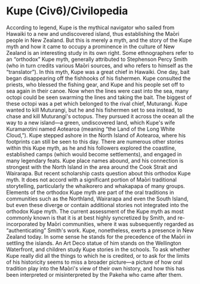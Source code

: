 # Kupe (Civ6)/Civilopedia

According to legend, Kupe is the mythical navigator who sailed from Hawaiki to a new and undiscovered island, thus establishing the Mа̄ori people in New Zealand. But this is merely a myth, and the story of the Kupe myth and how it came to occupy a prominence in the culture of New Zealand is an interesting study in its own right.
Some ethnographers refer to an “orthodox” Kupe myth, generally attributed to Stephenson Percy Smith (who in turn credits various Mа̄ori sources, and who refers to himself as the “translator”). In this myth, Kupe was a great chief in Hawaiki. One day, bait began disappearing off the fishhooks of his fishermen. Kupe consulted the priests, who blessed the fishing gear, and Kupe and his people set off to sea again in their canoe. Now when the lines were cast into the sea, many octopi could be seen swarming the lines and taking the bait. The biggest of these octopi was a pet which belonged to the rival chief, Muturangi.
Kupe wanted to kill Muturangi, but he and his fishermen set to sea instead, to chase and kill Muturangi's octopus. They pursued it across the ocean all the way to a new island—a green, undiscovered land, which Kupe's wife Kuramarotini named Aotearoa (meaning “the Land of the Long White Cloud,”). Kupe stepped ashore in the North Island of Aotearoa, where his footprints can still be seen to this day. There are numerous other stories within this Kupe myth, as he and his followers explored the coastline, established camps (which would become settlements), and engaged in many legendary feats. Kupe place names abound, and his connection is strongest with the North Island in the area around the Cook Strait and Wairarapa.
But recent scholarship casts question about this orthodox Kupe myth. It does not accord with a significant portion of Mа̄ori traditional storytelling, particularly the whaikorero and whakapapa of many groups. Elements of the orthodox Kupe myth are part of the oral traditions in communities such as the Northland, Wairarapa and even the South Island, but even these diverge or contain additional stories not integrated into the orthodox Kupe myth. The current assessment of the Kupe myth as most commonly known is that it is at best highly syncretized by Smith, and re-incorporated by Mа̄ori communities, where it was subsequently regarded as “authenticating” Smith's work.
Kupe, nonetheless, exerts a presence in New Zealand today. In some sense he stands for the precedence of the Mа̄ori in settling the islands. An Art Deco statue of him stands on the Wellington Waterfront, and children study Kupe stories in the schools. To ask whether Kupe really did all the things to which he is credited, or to ask for the limits of his historicity seems to miss a broader picture—a picture of how oral tradition play into the Mа̄ori's view of their own history, and how this has been interpreted or misinterpreted by the Pakeha who came after them.